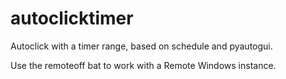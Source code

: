 # autoclicktimer

Autoclick with a timer range, based on schedule and pyautogui.

Use the remoteoff bat to work with a Remote Windows instance. 
